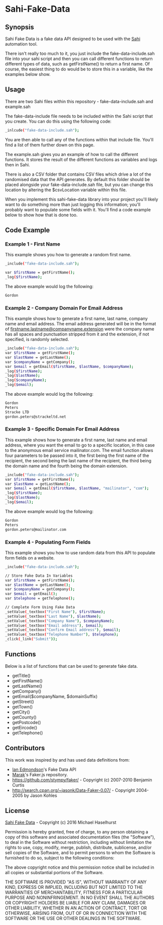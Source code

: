 # Sahi-Fake-Data

## Synopsis

Sahi Fake Data is a fake data API designed to be used with the [Sahi](http://sahipro.com/) automation tool.

There isn't really too much to it, you just include the fake-data-include.sah file into your sahi script and then you can call different functions to return different types of data, such as getFirstName() to return a first name. Of course, the easiest thing to do would be to store this in a variable, like the examples below show.

## Usage

There are two Sahi files within this repository - fake-data-include.sah and example.sah

The fake-data-include file needs to be included within the Sahi script that you create. You can do this using the following code:

```sh
_inlcude("fake-data-include.sah");
```

You are then able to call any of the functions within that include file. You'll find a list of them further down on this page.

The example.sah gives you an example of how to call the different functions. It stores the result of the different functions as variables and logs then in Sahi.

There is also a CSV folder that contains CSV files which drive a lot of the randomised data that the API generates. By default this folder should be placed alongside your fake-data-include.sah file, but you can change this location by altering the $csvLocation variable within this file.

When you implement this sahi-fake-data library into your project you'll likely want to do something more than just logging this information; you'll probably want to populate some fields with it. You'll find a code example below to show how that is done too.

## Code Example

### Example 1 - First Name
This example shows you how to generate a random first name.
```sh
_include("fake-data-include.sah");

var $firstName = getFirstName();
_log($firstName);
```
The above example would log the following:
```sh
Gordon
```

### Example 2 - Company Domain For Email Address
This example shows how to generate a first name, last name, company name and email address. The email address generated will be in the format of firstname.lastname@companyname.extension were the company name has all spaces and punctuation stripped from it and the extension, if not specified, is randomly selected.
```sh
_include("fake-data-include.sah");
var $firstName = getFirstName();
var $lastName = getLastName();
var $companyName = getCompany();
var $email = getEmail($firstName, $lastName, $companyName);
_log($firstName);
_log($lastName);
_log($companyName);
_log($email);
```
The above example would log the following:
```sh
Gordon
Peters
Stracke LTD
gordon.peters@strackeltd.net
```

### Example 3 - Specific Domain For Email Address
This example shows how to generate a first name, last name and email address, where you want the email to go to a specific location, in this case to the anonymous email service mailinator.com. The email function allows four parameters to be passed into it, the first being the first name of the recipient, the second being the last name of the recipient, the third being the domain name and the fourth being the domain extension.
```sh
_include("fake-data-include.sah");
var $firstName = getFirstName();
var $lastName = getLastName();
var $email = getEmail($firstName, $lastName, "mailinator", "com");
_log($firstName);
_log($lastName);
_log($email);
```
The above example would log the following:
```sh
Gordon
Peters
gordon.peters@mailinator.com
```

### Example 4 - Populating Form Fields
This example shows you how to use random data from this API to populate form fields on a website.
```sh
_include("fake-data-include.sah");

// Store Fake Data In Variables
var $firstName = getFirstName();
var $lastName = getLastName();
var $companyName = getCompany();
var $email = getEmail();
var $telephone = getTelephone();

// Complete Form Using Fake Data
_setValue(_textbox("First Name"), $firstName);
_setValue(_textbox("Last Name"), $lastName);
_setValue(_textbox("Company Name"), $companyName);
_setValue(_textbox("Email address"), $email);
_setValue(_textbox("Confirm Email address"), $email);
_setValue(_textbox("Telephone Number"), $telephone);
_click(_link("Submit"));
```

## Functions
Below is a list of functions that can be used to generate fake data.
* getTitle()
* getFirstName()
* getLastName()
* getCompany()
* getEmail($companyName, $domainSuffix)
* getStreet()
* getTown()
* getCity()
* getCounty()
* getPostcode()
* getEircode()
* getTelephone()

## Contributors
This work was inspired by and has used data definitions from:
- [Ian Edmondson](http://github.com/ianedmo/)'s Fake Data API
- [Marak](https://github.com/marak/Faker.js)'s Faker.js repository.
- https://github.com/stympy/faker/ - Copyright (c) 2007-2010 Benjamin Curtis
- http://search.cpan.org/~jasonk/Data-Faker-0.07/ - Copyright 2004-2005 by Jason Kohles

## License
[Sahi Fake Data](http://github.com/haselhurst/sahi-fake-data/) - Copyright (c) 2016 Michael Haselhurst

Permission is hereby granted, free of charge, to any person obtaining a copy of this software and associated documentation files (the "Software"), to deal in the Software without restriction, including without limitation the rights to use, copy, modify, merge, publish, distribute, sublicense, and/or sell copies of the Software, and to permit persons to whom the Software is furnished to do so, subject to the following conditions:

The above copyright notice and this permission notice shall be included in all copies or substantial portions of the Software.

THE SOFTWARE IS PROVIDED "AS IS", WITHOUT WARRANTY OF ANY KIND, EXPRESS OR IMPLIED, INCLUDING BUT NOT LIMITED TO THE WARRANTIES OF MERCHANTABILITY, FITNESS FOR A PARTICULAR PURPOSE AND NONINFRINGEMENT. IN NO EVENT SHALL THE AUTHORS OR COPYRIGHT HOLDERS BE LIABLE FOR ANY CLAIM, DAMAGES OR OTHER LIABILITY, WHETHER IN AN ACTION OF CONTRACT, TORT OR OTHERWISE, ARISING FROM, OUT OF OR IN CONNECTION WITH THE SOFTWARE OR THE USE OR OTHER DEALINGS IN THE SOFTWARE.
